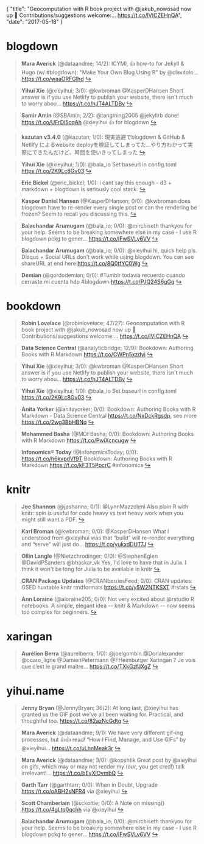 {
  "title": "Geocomputation with R book project with @jakub_nowosad now up 🎉 Contributions/suggestions welcome:… https://t.co/lVICZEHnQA",
  "date": "2017-05-18"
}

# blogdown

> **Mara Averick** (@dataandme; 14/2): ICYMI, 👍 how-to for Jekyll &amp; Hugo (w/ #blogdown): "Make Your Own Blog Using R" by @clavitolo… https://t.co/waaORFGlhd  [&#8618;](https://twitter.com/xieyihui/status/865251150647504897)

<!-- -->


> **Yihui Xie** (@xieyihui; 3/0): @kwbroman @KasperDHansen Short answer is if you use Netlify to publish your website, there isn't much to worry abou… https://t.co/hJT4ALTDBv  [&#8618;](https://twitter.com/xieyihui/status/865327169530204160)

<!-- -->


> **Samir Amin** (@SBAmin; 2/2): @tangming2005 @jekyllrb done! https://t.co/UFrDi5cqAh @xieyihui 👍 for blogdown  [&#8618;](https://twitter.com/xieyihui/status/865310374547140612)

<!-- -->


> **kazutan v3.4.0** (@kazutan; 1/0): 現実逃避でblogdown &amp; GitHub &amp; Netlify によるwebsite deployを検証してしまってた…やり方わかって実際にできたんだけど、時間を使いきってしまった  [&#8618;](https://twitter.com/xieyihui/status/865188842764029957)

<!-- -->


> **Yihui Xie** (@xieyihui; 1/0): @bala_io Set baseurl in config.toml https://t.co/2K9Lc8Gv03  [&#8618;](https://twitter.com/xieyihui/status/865105098090917888)

<!-- -->


> **Eric Bickel** (@eric_bickel; 1/0): i cant say this enough - d3 + markdown + blogdown is seriously cool stack.  [&#8618;](https://twitter.com/xieyihui/status/865064704925892608)

<!-- -->


> **Kasper Daniel Hansen** (@KasperDHansen; 0/0): @kwbroman does blogdown have to re-render every single post or can the rendering be frozen? Seem to recall you discussing this.  [&#8618;](https://twitter.com/xieyihui/status/865313561953828868)

<!-- -->


> **Balachandar Arumugam** (@bala_io; 0/0): @mirchiseth thankyou for your help. Seems to be breaking somewhere else in my case - I use R blogdown pckg to gener… https://t.co/IFwSVLy6VV  [&#8618;](https://twitter.com/xieyihui/status/865108703938134017)

<!-- -->


> **Balachandar Arumugam** (@bala_io; 0/0): @xieyihui hi, quick help pls. Disqus + Social URLs don't work while using blogdown. You can see shareURL at end here:https://t.co/8Q0tfYC0Wg  [&#8618;](https://twitter.com/xieyihui/status/865100759221772288)

<!-- -->


> **Demian** (@gordodemian; 0/0): #Tumblr todavía recuerdo cuando cerraste mi cuenta hdp 
#blogdown https://t.co/PJQ24S6gGq  [&#8618;](https://twitter.com/xieyihui/status/865044323179655169)

<!-- -->


# bookdown

> **Robin Lovelace** (@robinlovelace; 47/27): Geocomputation with R book project with @jakub_nowosad now up 🎉 Contributions/suggestions welcome:… https://t.co/lVICZEHnQA  [&#8618;](https://twitter.com/xieyihui/status/865077154941480960)

<!-- -->


> **Data Science Central** (@analyticbridge; 12/9): Bookdown: Authoring Books with R Markdown https://t.co/CWPn5xzdyi  [&#8618;](https://twitter.com/xieyihui/status/865001603429945346)

<!-- -->


> **Yihui Xie** (@xieyihui; 3/0): @kwbroman @KasperDHansen Short answer is if you use Netlify to publish your website, there isn't much to worry abou… https://t.co/hJT4ALTDBv  [&#8618;](https://twitter.com/xieyihui/status/865327169530204160)

<!-- -->


> **Yihui Xie** (@xieyihui; 1/0): @bala_io Set baseurl in config.toml https://t.co/2K9Lc8Gv03  [&#8618;](https://twitter.com/xieyihui/status/865105098090917888)

<!-- -->


> **Anita Yorker** (@anitayorker; 0/0): Bookdown: Authoring Books with R Markdown - Data Science Central https://t.co/NxDckRgsdp, see more https://t.co/2wg3BbHBNq  [&#8618;](https://twitter.com/xieyihui/status/865041684219998208)

<!-- -->


> **Mohammed Basha** (@MDFBasha; 0/0): Bookdown: Authoring Books with R Markdown https://t.co/PwiXcncugw  [&#8618;](https://twitter.com/xieyihui/status/865003515344592898)

<!-- -->


> **Infonomics® Today** (@InfonomicsToday; 0/0): https://t.co/h6kvpdVf9T Bookdown: Authoring Books with R Markdown https://t.co/kF3T5PpcrC #infonomics  [&#8618;](https://twitter.com/xieyihui/status/865002055852634112)

<!-- -->


# knitr

> **Joe Shannon** (@jpshanno; 0/1): @LynnMazzoleni Also plain R with knitr::spin is useful for code heavy vs text heavy work when you might still want a PDF.  [&#8618;](https://twitter.com/xieyihui/status/865187695420682240)

<!-- -->


> **Karl Broman** (@kwbroman; 0/0): @KasperDHansen What I understood from @xieyihui was that “build” will re-render everything and “serve” will just do… https://t.co/yukxdDUT7J  [&#8618;](https://twitter.com/xieyihui/status/865321855581921280)

<!-- -->


> **Ollin Langle** (@Nietzchrodinger; 0/0): @StephenEglen @DavidPSanders @bhaskar_vk Yes, I'd love to have that in Julia. I think it won't be long for Julia to be available in knitr  [&#8618;](https://twitter.com/xieyihui/status/865265757239824385)

<!-- -->


> **CRAN Package Updates** (@CRANberriesFeed; 0/0): CRAN updates: GSED huxtable knitr rmdformats https://t.co/y5W2NTKSXT #rstats  [&#8618;](https://twitter.com/xieyihui/status/865146391743664128)

<!-- -->


> **Ann Loraine** (@aloraine205; 0/0): Not very excited about @rstudio R notebooks. A simple, elegant idea -- knitr &amp; Markdown -- now seems too complex for beginners.  [&#8618;](https://twitter.com/xieyihui/status/865114378101772288)

<!-- -->


# xaringan

> **Aurélien Berra** (@aurelberra; 1/0): @joelgombin @Dorialexander @ccaro_ligne @DamienPetermann @FHeimburger Xaringan ? Je vois que c’est le grand maître… https://t.co/TXkGzfJXgZ  [&#8618;](https://twitter.com/xieyihui/status/865313791000686594)

<!-- -->


# yihui.name

> **Jenny Bryan** (@JennyBryan; 36/2): At long last, @xieyihui has granted us the GIF post we've all been waiting for. Practical, and thoughtful too. https://t.co/82azNcGdtq  [&#8618;](https://twitter.com/xieyihui/status/865304608414941185)

<!-- -->


> **Mara Averick** (@dataandme; 9/1): We have very different gif-ing processes, but 👍👍 read! “How I Find, Manage, and Use GIFs” by  @xieyihui… https://t.co/uLhnMeak3r  [&#8618;](https://twitter.com/xieyihui/status/865277380633513985)

<!-- -->


> **Mara Averick** (@dataandme; 3/0): @kopshtik Great post by @xieyihui on gifs, which may or may not render my (*our*, you get cred!) talk irrelevant!… https://t.co/bEyXlOymbQ  [&#8618;](https://twitter.com/xieyihui/status/865180037800226816)

<!-- -->


> **Garth Tarr** (@garthtarr; 0/0): When in Doubt, Upgrade https://t.co/oABH2sNFR4 via @xieyihui  [&#8618;](https://twitter.com/xieyihui/status/865338546185314305)

<!-- -->


> **Scott Chamberlain** (@sckottie; 0/0): A Note on missing() https://t.co/4gLtq0qchh via @xieyihui  [&#8618;](https://twitter.com/xieyihui/status/865212033226035200)

<!-- -->


> **Balachandar Arumugam** (@bala_io; 0/0): @mirchiseth thankyou for your help. Seems to be breaking somewhere else in my case - I use R blogdown pckg to gener… https://t.co/IFwSVLy6VV  [&#8618;](https://twitter.com/xieyihui/status/865108703938134017)

<!-- -->


